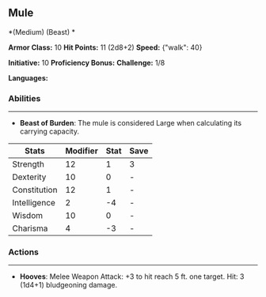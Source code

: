 ## Mule
*(Medium) (Beast) *

**Armor Class:** 10
**Hit Points:** 11 (2d8+2)
**Speed:** {"walk": 40}

**Initiative:** 10
**Proficiency Bonus:**
**Challenge:** 1/8

**Languages:** 

### Abilities
 --- 
- **Beast of Burden**: The mule is considered Large when calculating its carrying capacity.



| Stats | Modifier | Stat | Save
| ---- | ---- | ---- | ---- |
| Strength | 12 | 1 | 3 |
| Dexterity | 10 | 0 | - |
| Constitution | 12 | 1 | - |
| Intelligence | 2 | -4 | - |
| Wisdom | 10 | 0 | - |
| Charisma | 4 | -3 | - |

### Actions
 --- 
- **Hooves**: Melee Weapon Attack: +3 to hit  reach 5 ft.  one target. Hit: 3 (1d4+1) bludgeoning damage.

